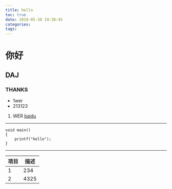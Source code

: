 ```yaml
---
title: hello
toc: true
date: 2018-05-30 19:38:45
categories:
tags:
---
```


# 你好
## DAJ
### THANKS
* 1wer
* 213123
1. WER
[baidu](www.baidu.com)
---
```
void main()
{
    printf("hello");
}
```
---
|项目|描述|
|---|---|
|1|234|
|2|4325|